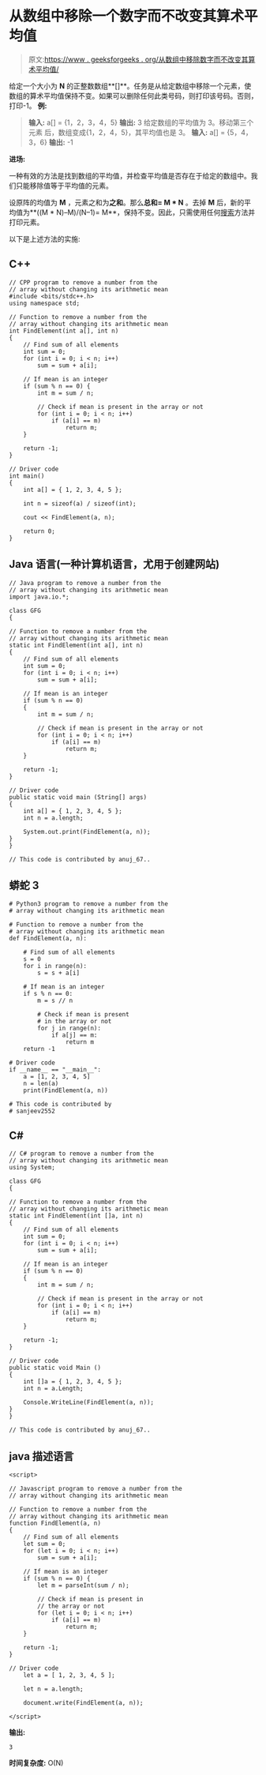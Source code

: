 # 从数组中移除一个数字而不改变其算术平均值

> 原文:[https://www . geeksforgeeks . org/从数组中移除数字而不改变其算术平均值/](https://www.geeksforgeeks.org/removing-a-number-from-array-without-changing-its-arithmetic-mean/)

给定一个大小为 **N** 的正整数数组**[]**。任务是从给定数组中移除一个元素，使数组的算术平均值保持不变。如果可以删除任何此类号码，则打印该号码。否则，打印-1。
**例:**

> **输入:** a[] = {1，2，3，4，5}
> **输出:** 3
> 给定数组的平均值为 3。移动第三个元素
> 后，数组变成{1，2，4，5}，其平均值也是 3。
> **输入:** a[] = {5，4，3，6}
> **输出:** -1

**进场:**

一种有效的方法是找到数组的平均值，并检查平均值是否存在于给定的数组中。我们只能移除值等于平均值的元素。

设原阵的均值为 **M** ，元素之和为**之和**。那么**总和= M * N** 。去掉 **M** 后，新的平均值为**((M * N)–M)/(N–1)= M**，保持不变。因此，只需使用任何[搜索](https://www.geeksforgeeks.org/searching-algorithms/)方法并打印元素。

以下是上述方法的实施:

## C++

```
// CPP program to remove a number from the
// array without changing its arithmetic mean
#include <bits/stdc++.h>
using namespace std;

// Function to remove a number from the
// array without changing its arithmetic mean
int FindElement(int a[], int n)
{
    // Find sum of all elements
    int sum = 0;
    for (int i = 0; i < n; i++)
        sum = sum + a[i];

    // If mean is an integer
    if (sum % n == 0) {
        int m = sum / n;

        // Check if mean is present in the array or not
        for (int i = 0; i < n; i++)
            if (a[i] == m)
                return m;
    }

    return -1;
}

// Driver code
int main()
{
    int a[] = { 1, 2, 3, 4, 5 };

    int n = sizeof(a) / sizeof(int);

    cout << FindElement(a, n);

    return 0;
}
```

## Java 语言(一种计算机语言，尤用于创建网站)

```
// Java program to remove a number from the
// array without changing its arithmetic mean
import java.io.*;

class GFG
{

// Function to remove a number from the
// array without changing its arithmetic mean
static int FindElement(int a[], int n)
{
    // Find sum of all elements
    int sum = 0;
    for (int i = 0; i < n; i++)
        sum = sum + a[i];

    // If mean is an integer
    if (sum % n == 0)
    {
        int m = sum / n;

        // Check if mean is present in the array or not
        for (int i = 0; i < n; i++)
            if (a[i] == m)
                return m;
    }

    return -1;
}

// Driver code
public static void main (String[] args)
{
    int a[] = { 1, 2, 3, 4, 5 };
    int n = a.length;

    System.out.print(FindElement(a, n));
}
}

// This code is contributed by anuj_67..
```

## 蟒蛇 3

```
# Python3 program to remove a number from the
# array without changing its arithmetic mean

# Function to remove a number from the
# array without changing its arithmetic mean
def FindElement(a, n):

    # Find sum of all elements
    s = 0
    for i in range(n):
        s = s + a[i]

    # If mean is an integer
    if s % n == 0:
        m = s // n

        # Check if mean is present
        # in the array or not
        for j in range(n):
            if a[j] == m:
                return m
    return -1

# Driver code
if __name__ == "__main__":
    a = [1, 2, 3, 4, 5]
    n = len(a)
    print(FindElement(a, n))

# This code is contributed by
# sanjeev2552
```

## C#

```
// C# program to remove a number from the
// array without changing its arithmetic mean
using System;

class GFG
{

// Function to remove a number from the
// array without changing its arithmetic mean
static int FindElement(int []a, int n)
{
    // Find sum of all elements
    int sum = 0;
    for (int i = 0; i < n; i++)
        sum = sum + a[i];

    // If mean is an integer
    if (sum % n == 0)
    {
        int m = sum / n;

        // Check if mean is present in the array or not
        for (int i = 0; i < n; i++)
            if (a[i] == m)
                return m;
    }

    return -1;
}

// Driver code
public static void Main ()
{
    int []a = { 1, 2, 3, 4, 5 };
    int n = a.Length;

    Console.WriteLine(FindElement(a, n));
}
}

// This code is contributed by anuj_67..
```

## java 描述语言

```
<script>

// Javascript program to remove a number from the
// array without changing its arithmetic mean

// Function to remove a number from the
// array without changing its arithmetic mean
function FindElement(a, n)
{
    // Find sum of all elements
    let sum = 0;
    for (let i = 0; i < n; i++)
        sum = sum + a[i];

    // If mean is an integer
    if (sum % n == 0) {
        let m = parseInt(sum / n);

        // Check if mean is present in
        // the array or not
        for (let i = 0; i < n; i++)
            if (a[i] == m)
                return m;
    }

    return -1;
}

// Driver code
    let a = [ 1, 2, 3, 4, 5 ];

    let n = a.length;

    document.write(FindElement(a, n));

</script>
```

**输出:**

```
3
```

**时间复杂度:** O(N)